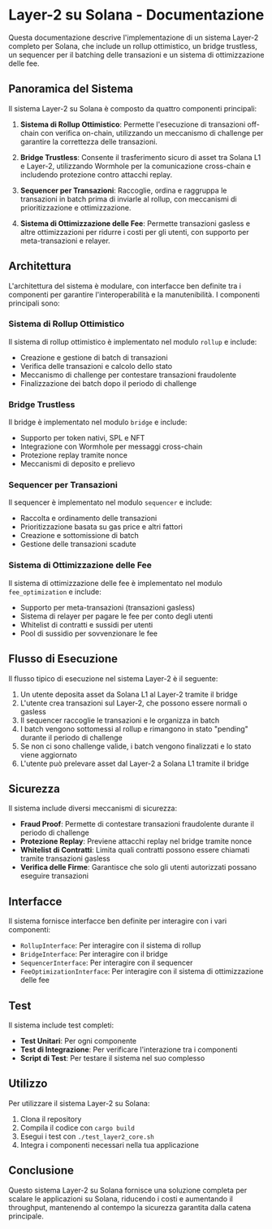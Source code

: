 # Layer-2 su Solana - Documentazione

Questa documentazione descrive l'implementazione di un sistema Layer-2 completo per Solana, che include un rollup ottimistico, un bridge trustless, un sequencer per il batching delle transazioni e un sistema di ottimizzazione delle fee.

## Panoramica del Sistema

Il sistema Layer-2 su Solana è composto da quattro componenti principali:

1. **Sistema di Rollup Ottimistico**: Permette l'esecuzione di transazioni off-chain con verifica on-chain, utilizzando un meccanismo di challenge per garantire la correttezza delle transazioni.

2. **Bridge Trustless**: Consente il trasferimento sicuro di asset tra Solana L1 e Layer-2, utilizzando Wormhole per la comunicazione cross-chain e includendo protezione contro attacchi replay.

3. **Sequencer per Transazioni**: Raccoglie, ordina e raggruppa le transazioni in batch prima di inviarle al rollup, con meccanismi di prioritizzazione e ottimizzazione.

4. **Sistema di Ottimizzazione delle Fee**: Permette transazioni gasless e altre ottimizzazioni per ridurre i costi per gli utenti, con supporto per meta-transazioni e relayer.

## Architettura

L'architettura del sistema è modulare, con interfacce ben definite tra i componenti per garantire l'interoperabilità e la manutenibilità. I componenti principali sono:

### Sistema di Rollup Ottimistico

Il sistema di rollup ottimistico è implementato nel modulo `rollup` e include:

- Creazione e gestione di batch di transazioni
- Verifica delle transazioni e calcolo dello stato
- Meccanismo di challenge per contestare transazioni fraudolente
- Finalizzazione dei batch dopo il periodo di challenge

### Bridge Trustless

Il bridge è implementato nel modulo `bridge` e include:

- Supporto per token nativi, SPL e NFT
- Integrazione con Wormhole per messaggi cross-chain
- Protezione replay tramite nonce
- Meccanismi di deposito e prelievo

### Sequencer per Transazioni

Il sequencer è implementato nel modulo `sequencer` e include:

- Raccolta e ordinamento delle transazioni
- Prioritizzazione basata su gas price e altri fattori
- Creazione e sottomissione di batch
- Gestione delle transazioni scadute

### Sistema di Ottimizzazione delle Fee

Il sistema di ottimizzazione delle fee è implementato nel modulo `fee_optimization` e include:

- Supporto per meta-transazioni (transazioni gasless)
- Sistema di relayer per pagare le fee per conto degli utenti
- Whitelist di contratti e sussidi per utenti
- Pool di sussidio per sovvenzionare le fee

## Flusso di Esecuzione

Il flusso tipico di esecuzione nel sistema Layer-2 è il seguente:

1. Un utente deposita asset da Solana L1 al Layer-2 tramite il bridge
2. L'utente crea transazioni sul Layer-2, che possono essere normali o gasless
3. Il sequencer raccoglie le transazioni e le organizza in batch
4. I batch vengono sottomessi al rollup e rimangono in stato "pending" durante il periodo di challenge
5. Se non ci sono challenge valide, i batch vengono finalizzati e lo stato viene aggiornato
6. L'utente può prelevare asset dal Layer-2 a Solana L1 tramite il bridge

## Sicurezza

Il sistema include diversi meccanismi di sicurezza:

- **Fraud Proof**: Permette di contestare transazioni fraudolente durante il periodo di challenge
- **Protezione Replay**: Previene attacchi replay nel bridge tramite nonce
- **Whitelist di Contratti**: Limita quali contratti possono essere chiamati tramite transazioni gasless
- **Verifica delle Firme**: Garantisce che solo gli utenti autorizzati possano eseguire transazioni

## Interfacce

Il sistema fornisce interfacce ben definite per interagire con i vari componenti:

- `RollupInterface`: Per interagire con il sistema di rollup
- `BridgeInterface`: Per interagire con il bridge
- `SequencerInterface`: Per interagire con il sequencer
- `FeeOptimizationInterface`: Per interagire con il sistema di ottimizzazione delle fee

## Test

Il sistema include test completi:

- **Test Unitari**: Per ogni componente
- **Test di Integrazione**: Per verificare l'interazione tra i componenti
- **Script di Test**: Per testare il sistema nel suo complesso

## Utilizzo

Per utilizzare il sistema Layer-2 su Solana:

1. Clona il repository
2. Compila il codice con `cargo build`
3. Esegui i test con `./test_layer2_core.sh`
4. Integra i componenti necessari nella tua applicazione

## Conclusione

Questo sistema Layer-2 su Solana fornisce una soluzione completa per scalare le applicazioni su Solana, riducendo i costi e aumentando il throughput, mantenendo al contempo la sicurezza garantita dalla catena principale.
